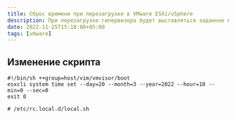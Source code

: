 ```yaml
---
title: Сброс времени при перезагрузке в VMware ESXi/vSphere
description: При перезагрузке гипервизора будет выставляться заданное время
date: 2022-11-25T15:18:00+05:00
tags: [vmware]
---
```

## Изменение скрипта
```
#!/bin/sh ++group=host/vim/vmvisor/boot
esxcli system time set --day=20 --month=3 --year=2022 --hour=10 --min=0 --sec=0
exit 0

# /etc/rc.local.d/local.sh
```
